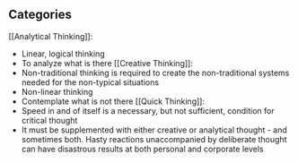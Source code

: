 ## Categories
[[Analytical Thinking]]:
- Linear, logical thinking
- To analyze what is there
[[Creative Thinking]]:
- Non-traditional thinking is required to create the non-traditional systems needed for the non-typical situations
- Non-linear thinking
- Contemplate what is not there
[[Quick Thinking]]:
- Speed in and of itself is a necessary, but not sufficient, condition for critical thought
- It must be supplemented with either creative or analytical thought - and sometimes both. Hasty reactions unaccompanied by deliberate thought can have disastrous results at both personal and corporate levels 